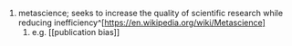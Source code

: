 1. metascience; seeks to increase the quality of scientific research while reducing inefficiency^[https://en.wikipedia.org/wiki/Metascience]
	1. e.g. [[publication bias]]